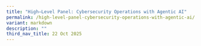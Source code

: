 ```yaml
---
title: "High–Level Panel: Cybersecurity Operations with Agentic AI"
permalink: /high-level-panel-cybersecurity-operations-with-agentic-ai/
variant: markdown
description: ""
third_nav_title: 22 Oct 2025
---
```

